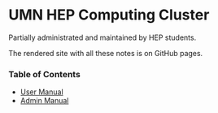 # UMN HEP Computing Cluster

Partially administrated and maintained by HEP students.

The rendered site with all these notes is on GitHub pages.

### Table of Contents
- [User Manual](./src/user-manual)
- [Admin Manual](./src/admin-manual)
